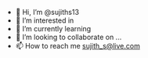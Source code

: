 - 👋 Hi, I’m @sujiths13
- 👀 I’m interested in <coding/>
- 🌱 I’m currently learning <coding/>
- 💞️ I’m looking to collaborate on ...
- 📫 How to reach me sujith_s@live.com

<!---
sujiths13/sujiths13 is a ✨ special ✨ repository because its `README.md` (this file) appears on your GitHub profile.
You can click the Preview link to take a look at your changes.
--->
